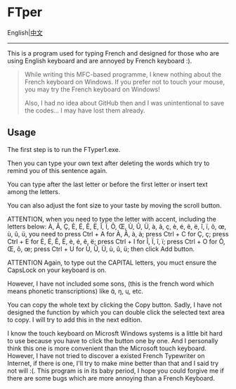 # FTper

English|[中文](./README-CN.md)

---

This is a program used for typing French and designed for those who are using English keyboard and are annoyed by French keyboard :). 

> While writing this MFC-based programme, I knew nothing about the French keyboard on Windows. If you prefer not to touch your mouse, you may try the French keyboard on Windows!
>
> Also, I had no idea about GitHub then and I was unintentional to save the codes... I may have lost them already.

## Usage

The first step is to run the FTyper1.exe.

Then you can type your own text after deleting the words which try to remind you of this sentence again.

You can type after the last letter or before the first letter or insert text among the letters.

You can also adjust the font size to your taste by moving the scroll button.

ATTENTION, when you need to type the letter with accent, including the letters below:
À, Â, Ç, È, É, Ê, Ë, Î, Ï, Ô, Œ, Ù, Û, Ü, à, â, ç, è, é, ê, ë, î, ï, ô, œ, ù, û, ü,
you need to 
press 	Ctrl + A 	for 	À, Â, à, à;
press 	Ctrl + C 	for 	Ç, ç;
press 	Ctrl + E	for 	È, É, Ê, Ë, è, é, ê, ë;
press 	Ctrl + I  	for 	Î, Ï, î, ï;
press 	Ctrl + O 	for 	Ô, Œ, ô, œ;
press 	Ctrl + U 	for 	Ù, Û, Ü, ù, û, ü;
then click Add button.

ATTENTION Again, to type out the CAPITAL letters, you muct ensure the CapsLock on your keyboard is on.

However, I have not included some sons, (this is the french word which means phonetic transcriptions) like ɑ̃, ŋ, ɥ, etc.

You can copy the whole text by clicking the Copy button. Sadly, I have not designed the function by which you can double click the selected text area to copy. I will try to add this in the next edition.

I know the touch keyboard on Microsft Windows systems is a little bit hard to use because you have to click the button one by one. And I personally think this one is more convenient than the Microsoft touch keyboard. However, I have not tried to discover a existed French Typewriter on Internet, if there is one, I'll try to make mine better than that and I said try not will :(. This program is in its baby period, I hope you could forgive me if there are some bugs which are more annoying than a French Keyboard.

